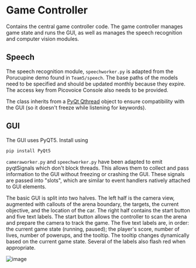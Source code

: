 # Game Controller
Contains the central game controller code. The game controller manages game state and runs the GUI, as well as manages the speech recognition and computer vision modules.

## Speech
The speech recognition module, `speechworker.py` is adapted from the Porucupine demo found in `Team5/speech`. The base paths of the models need to be specified and should be updated monthly because they expire. The access key from Picovoice Console also needs to be provided.

The class inherits from a [PyQt Qthread](https://doc.qt.io/qtforpython/PySide6/QtCore/QThread.html) object to ensure compatibility with the GUI (so it doesn't freeze while listening for keywords). 

## GUI
The GUI uses PyQT5. Install using 

```
pip install PyQt5
```

`cameraworker.py` and `speechworker.py` have been adapted to emit pyqtSignals which don't block threads. This allows them to collect and pass information to the GUI without freezing or crashing the GUI. These signals are passed into "slots", which are similar to event handlers natively attached to GUI elements.

The basic GUI is split into two halves. The left half is the camera view, augmented with callouts of the arena boundary, the targets, the current objective, and the location of the car. The right half contains the start button and five text labels. The start button allows the controller to scan the arena and prepare the camera to track the game. The five text labels are, in order: the current game state (running, paused); the player's score, number of lives, number of powerups, and the tooltip. The tooltip changes dynamically based on the current game state. Several of the labels also flash red when appropriate.

![image](https://user-images.githubusercontent.com/20711319/146618508-3b1a1ae5-758b-41c1-85a7-5e993c7acf0e.png)

